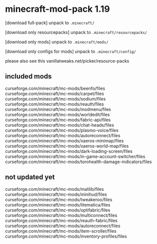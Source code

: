 # minecraft-mod-pack 1.19

[download full-pack]
unpack to `.minecraft/`

[download only resourcepacks]
unpack to `.minecraft/resourcepacks/`

[download only mods]
unpack to `.minecraft/mods/`

[download only configs for mods]
unpack to `.minecraft/config/`

please also see this vanillatweaks.net/picker/resource-packs

## included mods

curseforge.com/minecraft/mc-mods/beenfo/files
curseforge.com/minecraft/mc-mods/carpet/files
curseforge.com/minecraft/mc-mods/sodium/files
curseforge.com/minecraft/mc-mods/reauth/files
curseforge.com/minecraft/mc-mods/modmenu/files
curseforge.com/minecraft/mc-mods/worldedit/files
curseforge.com/minecraft/mc-mods/fabric-api/files
curseforge.com/minecraft/mc-mods/chat-heads/files
curseforge.com/minecraft/mc-mods/plasmo-voice/files
curseforge.com/minecraft/mc-mods/autoreconnect/files
curseforge.com/minecraft/mc-mods/xaeros-minimap/files
curseforge.com/minecraft/mc-mods/xaeros-world-map/files
curseforge.com/minecraft/mc-mods/dark-loading-screen/files
curseforge.com/minecraft/mc-mods/in-game-account-switcher/files
curseforge.com/minecraft/mc-mods/torohealth-damage-indicators/files

## not updated yet

curseforge.com/minecraft/mc-mods/malilib/files
curseforge.com/minecraft/mc-mods/minihud/files
curseforge.com/minecraft/mc-mods/tweakeroo/files
curseforge.com/minecraft/mc-mods/litematica/files
curseforge.com/minecraft/mc-mods/optifabric/files
curseforge.com/minecraft/mc-mods/multiconnect/files
curseforge.com/minecraft/mc-mods/reauth-fabric/files
curseforge.com/minecraft/mc-mods/autoreconnect/files
curseforge.com/minecraft/mc-mods/item-scroller/files
curseforge.com/minecraft/mc-mods/inventory-profiles/files
